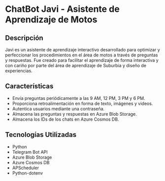# ChatBot Javi - Asistente de Aprendizaje de Motos

## Descripción

Javi es un asistente de aprendizaje interactivo desarrollado para optimizar y perfeccionar los procedimientos en el área de motos a través de preguntas y respuestas. Fue creado para facilitar el aprendizaje de forma interactiva y con cariño por parte del área de aprendizaje de Suburbia y diseño de experiencias.

## Características

- Envía preguntas periódicamente a las 9 AM, 12 PM, 3 PM y 6 PM.
- Proporciona retroalimentación en forma de texto, imágenes y videos.
- Autentica usuarios mediante una contraseña.
- Almacena las preguntas y respuestas en Azure Blob Storage.
- Almacena los IDs de los chats en Azure Cosmos DB.

## Tecnologías Utilizadas

- Python
- Telegram Bot API
- Azure Blob Storage
- Azure Cosmos DB
- APScheduler
- Python-dotenv
